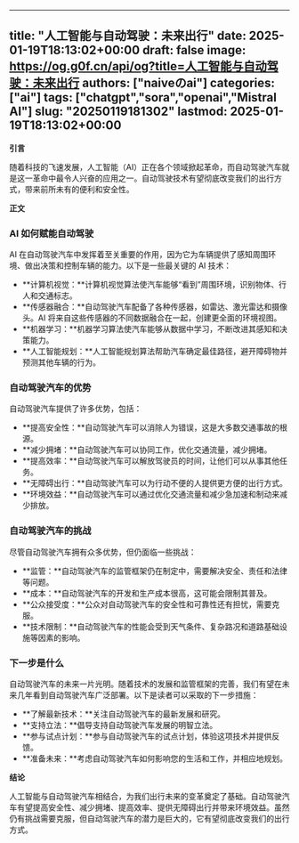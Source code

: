
---
title: "人工智能与自动驾驶：未来出行"
date: 2025-01-19T18:13:02+00:00
draft: false
image: https://og.g0f.cn/api/og?title=人工智能与自动驾驶：未来出行
authors: ["naiveのai"]
categories: ["ai"]
tags: ["chatgpt","sora","openai","Mistral AI"]
slug: "20250119181302"
lastmod: 2025-01-19T18:13:02+00:00
---
**引言**

随着科技的飞速发展，人工智能（AI）正在各个领域掀起革命，而自动驾驶汽车就是这一革命中最令人兴奋的应用之一。自动驾驶技术有望彻底改变我们的出行方式，带来前所未有的便利和安全性。

**正文**

### AI 如何赋能自动驾驶

AI 在自动驾驶汽车中发挥着至关重要的作用，因为它为车辆提供了感知周围环境、做出决策和控制车辆的能力。以下是一些最关键的 AI 技术：

- **计算机视觉：**计算机视觉算法使汽车能够“看到”周围环境，识别物体、行人和交通标志。
- **传感器融合：**自动驾驶汽车配备了各种传感器，如雷达、激光雷达和摄像头。AI 将来自这些传感器的不同数据融合在一起，创建更全面的环境视图。
- **机器学习：**机器学习算法使汽车能够从数据中学习，不断改进其感知和决策能力。
- **人工智能规划：**人工智能规划算法帮助汽车确定最佳路径，避开障碍物并预测其他车辆的行为。

### 自动驾驶汽车的优势

自动驾驶汽车提供了许多优势，包括：

- **提高安全性：**自动驾驶汽车可以消除人为错误，这是大多数交通事故的根源。
- **减少拥堵：**自动驾驶汽车可以协同工作，优化交通流量，减少拥堵。
- **提高效率：**自动驾驶汽车可以解放驾驶员的时间，让他们可以从事其他任务。
- **无障碍出行：**自动驾驶汽车可以为行动不便的人提供更方便的出行方式。
- **环境效益：**自动驾驶汽车可以通过优化交通流量和减少急加速和制动来减少排放。

### 自动驾驶汽车的挑战

尽管自动驾驶汽车拥有众多优势，但仍面临一些挑战：

- **监管：**自动驾驶汽车的监管框架仍在制定中，需要解决安全、责任和法律等问题。
- **成本：**自动驾驶汽车的开发和生产成本很高，这可能会限制其普及。
- **公众接受度：**公众对自动驾驶汽车的安全性和可靠性还有担忧，需要克服。
- **技术限制：**自动驾驶汽车的性能会受到天气条件、复杂路况和道路基础设施等因素的影响。

### 下一步是什么

自动驾驶汽车的未来一片光明。随着技术的发展和监管框架的完善，我们有望在未来几年看到自动驾驶汽车广泛部署。以下是读者可以采取的下一步措施：

- **了解最新技术：**关注自动驾驶汽车的最新发展和研究。
- **支持立法：**倡导支持自动驾驶汽车发展的明智立法。
- **参与试点计划：**参与自动驾驶汽车的试点计划，体验这项技术并提供反馈。
- **准备未来：**考虑自动驾驶汽车如何影响您的生活和工作，并相应地规划。

**结论**

人工智能与自动驾驶汽车相结合，为我们出行未来的变革奠定了基础。自动驾驶汽车有望提高安全性、减少拥堵、提高效率、提供无障碍出行并带来环境效益。虽然仍有挑战需要克服，但自动驾驶汽车的潜力是巨大的，它有望彻底改变我们的出行方式。
